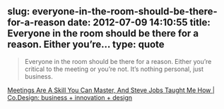 slug: everyone-in-the-room-should-be-there-for-a-reason
date: 2012-07-09 14:10:55
title: Everyone in the room should be there for a reason. Either you’re...
type: quote
---

> Everyone in the room should be there for a reason. Either you’re critical to the meeting or you’re not. It’s nothing personal, just business.

[Meetings Are A Skill You Can Master, And Steve Jobs Taught Me How | Co.Design: business + innovation + design](http://www.fastcodesign.com/1669936/meetings-are-a-skill-you-can-master-and-steve-jobs-taught-me-how)
